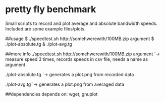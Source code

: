 # pretty fly benchmark
Small scripts to record and plot average and absolute bandwidth speeds. Included are some example files/plots.

##usage
$ ./speedtest.sh http://somehwerewith/100MB.zip argument
$ ./plot-absolute.tg & ./plot-avg.tg 

##more info
./speedtest.sh http://somehwerewith/100MB.zip argument
   `-> measure speed 3 times, records speeds in csv file, needs a name as argument 

./plot-absolute.tg
   `-> generates a plot.png from recorded data

./plot-avg.tg
   `-> generates a plot.png from averaged data

##dependencies
depends on: wget, gnuplot